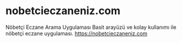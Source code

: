 # nobetcieczaneniz.com
Nöbetçi Eczane Arama Uygulaması
Basit arayüzü ve kolay kullanımı ile nöbetçi eczane uygulaması.
https://nobetcieczaneniz.com
